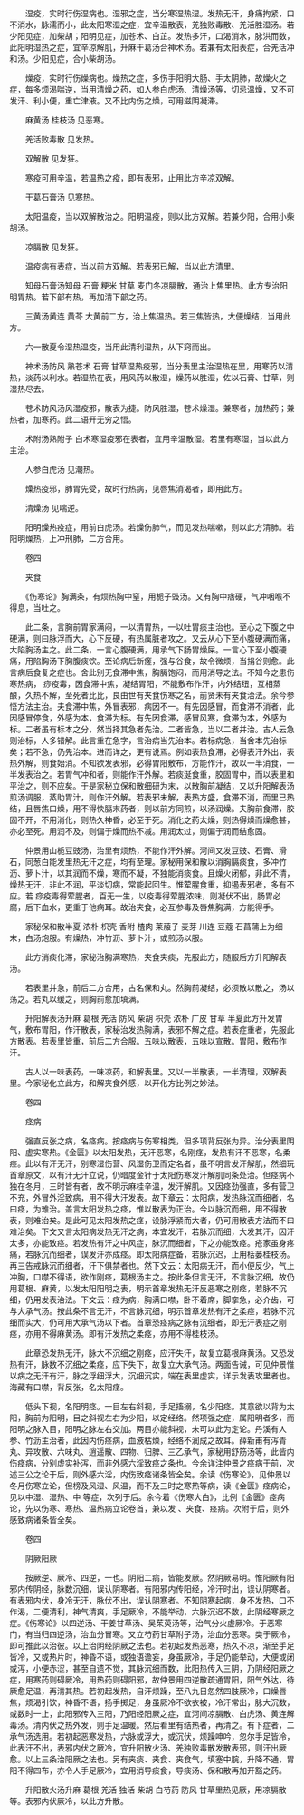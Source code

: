 <!-- { "loadSidebar": true } -->
　　湿疫，实时行伤湿病也。湿邪之症，当分寒湿热湿。发热无汗，身痛拘紧，口不消水，脉濡而小，此太阳寒湿之症，宜辛温散表，羌独败毒散、羌活胜湿汤。若少阳见症，加柴胡；阳明见症，加苍术、白芷。发热多汗，口渴消水，脉洪而数，此阳明湿热之症，宜辛凉解肌，升麻干葛汤合神术汤。若兼有太阳表症，合羌活冲和汤。少阳见症，合小柴胡汤。

　　燥疫，实时行伤燥病也。燥热之症，多伤手阳明大肠、手太阴肺，故燥火之症，每多烦渴喘逆，当用清燥之药，如人参白虎汤、清燥汤等，切忌温燥，又不可发汗、利小便，重亡津液。又不比内伤之燥，可用滋阴凝滞。

　　麻黄汤 桂枝汤 见恶寒。

　　羌活败毒散 见发热。

　　双解散 见发狂。

　　寒疫可用辛温，若温热之疫，即有表邪，止用此方辛凉双解。

　　干葛石膏汤 见寒热。

　　太阳温疫，当以双解散治之。阳明温疫，则以此方双解。若兼少阳，合用小柴胡汤。

　　凉膈散 见发狂。

　　温疫病有表症，当以前方双解。若表邪已解，当以此方清里。

　　知母石膏汤知母 石膏 粳米 甘草 麦门冬凉膈散，通治上焦里热。此方专治阳明胃热。若下部有热，再加清下部之药。

　　三黄汤黄连 黄芩 大黄前二方，治上焦温热。若三焦皆热，大便燥结，当用此方。

　　六一散夏令湿热温疫，当用此清利湿热，从下窍而出。

　　神术汤防风 熟苍术 石膏 甘草湿热疫邪，当分表里主治湿热在里，用寒药以清热，淡药以利水。若湿热在表，用风药以散湿，燥药以胜湿，佐以石膏、甘草，则湿热尽去。

　　苍术防风汤风湿疫邪，散表为捷。防风胜湿，苍术燥湿。兼寒者，加热药；兼热者，加寒药。此二语开无穷之悟。

　　术附汤熟附子 白术寒湿疫邪在表者，宜用辛温散湿。若里有寒湿，当以此方主治。

　　人参白虎汤 见潮热。

　　燥热疫邪，肺胃先受，故时行热病，见唇焦消渴者，即用此方。

　　清燥汤 见喘逆。

　　阳明燥热疫症，用前白虎汤。若燥伤肺气，而见发热喘嗽，则以此方清肺。若阳明燥热，上冲刑肺，二方合用。

　　卷四

　　夹食

　　《伤寒论》胸满条，有烦热胸中窒，用栀子豉汤。又有胸中痞硬，气冲咽喉不得息，当吐之。

　　此二条，言胸前胃家满闷，一以清胃热，一以吐胃痰主治也。至心之下腹之中硬满，则曰脉浮而大，心下反硬，有热属脏者攻之。又云从心下至小腹硬满而痛，大陷胸汤主之。此二条，一言心腹硬满，用承气下肠胃燥屎。一言心下至小腹硬痛，用陷胸汤下胸腹痰饮。至论病后新瘥，强与谷食，故令微烦，当捐谷则愈。此言病后食复之症也。舍此别无食滞中焦，胸膈饱闷，而用消导之法。不知今之患伤寒热病， 痧疫毒，因食滞中焦，凝结胃阳，不能敷布作汗，内外结纽，互相蒸酿，久热不解，至死者比比，良由世有夹食伤寒之名，前贤未有夹食治法。余今参悟方法主治。夫食滞中焦，外冒表邪，病因不一。有先因感冒，而食滞不消者，此因感冒停食，外感为本，食滞为标。有先因食滞，感冒风寒，食滞为本，外感为标。二者虽有标本之分，然当择其急者先治。二者皆急，当以二者并治。古人云急则治标，人多错解。此言重在急字，言治病当先治本。若标病急，当舍本先治标矣；若不急，仍先治本。进而详之，更有说焉。例如表热食滞，必得表汗外出，表热外解，则食始消。不知欲发表邪，必得胃阳敷布，方能作汗，故以一半消食，一半发表治之。若胃气冲和者，则能作汗外解。若痰涎食重，胶固胃中，而以表里和平治之，则不应矣。于是家秘立保和散细研为末，以散胸前凝结，又以升阳解表汤煎汤调服，蒸助胃汁，则作汗外解。若表邪未解，表热方盛，食滞不消，而里已热结，且唇焦口燥，用不得快膈末药者，则以前方同煎，以汤润燥。夫胸前食滞，胶固不开，不用消化，则热久神昏，必至于死。消化之药太燥，则热得燥而燥愈甚，亦必至死。用润不及，则偏于燥而热不减。用润太过，则偏于润而结愈固。

　　仲景用山栀豆豉汤，治里有烦热，不能作汗外解。河间又发豆豉、石膏、滑石，同葱白能发里热无汗之症，均有至理。家秘用保和散以消胸膈痰食，多冲竹沥、萝卜汁，以其润而不燥，寒而不凝，不独能消痰食。且燥火闭郁，非此不清，燥热无汗，非此不润，平淡切病，常能起回生。惟荤腥食重，抑遏表邪者，多有不应。若 痧疫毒得荤腥者，百无一生，以疫毒得荤腥浓味，则凝伏不出，肠胃必腐，后下血水，更重于他病耳。故治夹食，必互参毒及唇焦胸满，方能得手。

　　家秘保和散半夏 浓朴 枳壳 香附 楂肉 莱菔子 麦芽 川连 豆蔻 石菖蒲上为细末，白汤炮服。有燥热，冲竹沥、萝卜汁，或煎汤以服。

　　此方消痰化滞，家秘治胸满寒热，夹食夹痰，先服此方，随服后方升阳解表汤。

　　若表里并急，前后二方合用，古名保和丸。然胸前凝结，必须散以散之，汤以荡之。若丸以缓之，则胸前愈加填满。

　　升阳解表汤升麻 葛根 羌活 防风 柴胡 枳壳 浓朴 广皮 甘草 半夏此方升发胃气，敷布胃阳，作汗散表，家秘治发热胸满，表邪不解之症。若表症重者，先服此方散表。若表里皆重，前后二方合服。五味以散表，五味以宣散。胃阳，敷布作汗。

　　古人以一味表药，一味凉药，和解表里。又以一半散表，一半清理，双解表里。今家秘化立此方，和解夹食外感，以开化方比例之妙法。

　　卷四

　　痉病

　　强直反张之病，名痉病。按痉病与伤寒相类，但多项背反张为异。治分表里阴阳、虚实寒热。《金匮》以太阳发热，无汗恶寒，名刚痉，发热有汗不恶寒，名柔痉。此以有汗无汗，别寒湿伤营、风湿伤卫而定名者，虽不明言发汗解肌，然细玩首章原文，以有汗无汗立说，仍暗度金针于太阳伤寒发汗解肌同条处治。但痉病不独在冬月，三时皆有者，故不明示麻桂辛温，发汗解肌。又因痉劲强直，多有营卫不充，外冒外淫致病，用不得大汗发表。故下章云：太阳病，发热脉沉而细者，名曰痉，为难治。盖言太阳发热之痉，惟以散表为正治。今以脉沉而细，用不得散表，则难治矣。是此可见太阳发热之痉，设脉浮紧而大者，仍可用散表方法而不曰难治矣。下文又言太阳病发热无汗之病，本宜发汗，若脉沉而细，大发其汗，因汗太多，亦能致痉。若发热有汗之中风症，脉沉而细者，下之亦能致痉。疮家虽身疼痛，若脉沉而细者，误发汗亦成痉。即太阳病症备，若脉沉迟，止用栝蒌桂枝汤。再三告戒脉沉而细者，汗下俱禁者也。然下文云：太阳病无汗，而小便反少，气上冲胸，口噤不得语，欲作刚痉，葛根汤主之。按此条但言无汗，不言脉沉细，故仍用葛根、麻黄，以发太阳阳明之表，明示首章发热无汗反恶寒之刚痉，若脉不沉细，仍用发表治法。下文云：痉为病，胸满口噤，卧不着席，脚挛急，必介齿，可与大承气汤。按此条不言无汗，不言脉沉细，明示首章发热有汗之柔痉，若脉不沉细而实大，仍可用大承气汤以下者。首章恐痉病之脉有沉细者，即无汗表症之刚痉，亦用不得麻黄汤。即有汗发热之柔痉，亦用不得桂枝汤。

　　此章恐发热无汗，脉大不沉细之刚痉，应汗失汗，故复立葛根麻黄汤。又恐发热有汗，脉数不沉细之柔痉，应下失下，故复立大承气汤。两面告诫，可见仲景惟以病之无汗有汗，脉之浮细浮大，沉细沉实，端在表里虚实，详示发表攻里者也。海藏有口噤，背反张，名太阳痉。

　　低头下视，名阳明痉。一目左右斜视，手足搐搦，名少阳痉。其意欲以背为太阳，胸前为阳明，目之斜视左右为少阳，以定经络。然项强之症，属阳明者多，而阳明之脉入目，阳明之脉左右交加。两目亦能斜视，未可以此为定论。丹溪有人参、竹沥主治者，此因内伤痉病，血液枯燥，经络不润成之故耳。薛新甫有泻青丸、异攻散、六味丸、逍遥散、四物、归脾、三乙承气，家秘用舒筋汤等，此皆内伤痉病，分别虚实补泻，而非外感六淫致痉之条也。今余详注仲景之痉病于前，次述三公之论于后，则外感六淫，内伤致痉诸条皆全矣。余读《伤寒论》，见仲景以冬月伤寒立论，但榜及风湿、风温，而不及三时之寒热等病，读《金匮》痉病论，见以中湿、湿热、中 等症，次列于后。余今着《伤寒大白》，比例《金匮》痉病论，先以伤寒、寒热、温热病立论卷首，兼以发 、夹食、痉病。次附于后，则外感致病诸条皆全矣。

　　卷四

　　阴厥阳厥

　　按厥逆、厥冷、四逆，一也。阴阳二病，皆能发厥。然阴厥易明。惟阳厥有阳邪内传阴经，脉数沉细，误认阴寒者。有阳邪内传阳经，冷汗时出，误认阴寒者。有表邪内伏，身冷无汗，脉伏不出，误认阴寒者。不知阴寒起病，身不发热，口不作渴，二便清利，神气清爽，手足厥冷，不能举动，六脉沉迟不数，此阴经寒厥之症。《伤寒论》以四逆汤、干姜甘草汤、吴茱萸汤等，治气分火虚厥冷。于恶寒门，有当归四逆汤，治血分冒寒。又立芍药甘草附子汤，治血分恶寒。类于厥冷，即可推此以治彼。以上治阴经阴厥之法也。若初起发热恶寒，热久不凉，渐至手足皆冷，又或热片时，神昏不语，或独语谵妄，身虽厥冷，手足仍能举动，大便或闭或泻，小便赤涩，甚至自遗不觉，其脉沉细而数，此阳热传入三阴，乃阴经阳厥之症，用寒药则碍厥冷，用热药则碍阳邪，故仲景用四逆散疏通胃阳，阳气外达，待厥愈足温，再清其热。若初起发热，自汗烦躁，至八九日忽然四肢厥冷，口燥唇焦，烦渴引饮，神昏不语，扬手掷足，身虽厥冷不欲衣被，冷汗常出，脉大沉数，或数时一止，此阳邪传入三阳，乃阳经阳厥之症，宜河间凉膈散、白虎汤、黄连解毒汤。清内伏之热外发，则手足温暖。然后看里有结热者，再清之。有下症者，二承气汤选用。若初起恶寒发热，六脉或浮大，或沉伏，烦躁呻吟，忽尔手足皆冷，此表汗不出，表邪内伏之厥冷，宜升阳散火汤、羌独败毒散发散表邪，则汗出厥愈。以上三条治阳厥之法也。另有夹痰、夹食、夹食气，填塞中脘，升降不通，胃阳不得四布，亦令人手足厥冷，宜用消导痰食，导痰汤、保和散再加开豁之药。

　　升阳散火汤升麻 葛根 羌活 独活 柴胡 白芍药 防风 甘草里热见厥，用凉膈散等。表邪内伏厥冷，以此方升散。

